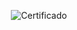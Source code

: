 <div align="center">

  ![Certificado](https://user-images.githubusercontent.com/86432393/150642738-7da6628e-8816-48f4-b484-966adb56f2d3.png)

</div>
